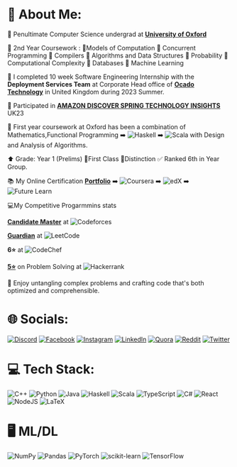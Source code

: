 # 💫 About Me:
🔭 Penultimate Computer Science undergrad at [**University of Oxford**](https://www.ox.ac.uk/) <br>

📝 2nd Year Coursework : 📘Models of Computation 📘 Concurrent Programming 📘 Compilers 📘 Algorithms and Data Structures 📘 Probability 📘 Computational Complexity 📘 Databases 📘 Machine Learning
    
👯 I completed  10 week Software Engineering Internship with the **Deployment Services Team**  at Corporate Head office of  [**Ocado Technology**](https://www.ocadogroup.com/technology/technology-pioneers/) in United Kingdom during 2023 Summer. <br> 

🔰 Participated in [**AMAZON DISCOVER SPRING TECHNOLOGY INSIGHTS**](https://www.amazon.jobs/en/business_categories/student-programs) UK23 <br> 

📕 First year coursework at Oxford has been a combination of Mathematics,Functional Programming  ➡️ ![Haskell](https://img.shields.io/badge/Haskell-5e5086?style=flat-square&logo=haskell&logoColor=white) ➡️ ![Scala](https://img.shields.io/badge/scala-%23DC322F.svg?style=flat-square&logo=scala&logoColor=white) with Design and Analysis of Algorithms.

⬆️ Grade: Year 1 (Prelims) 🎯First Class 📌Distinction ✅ Ranked 6th in Year Group. <br>

📚 My Online Certification [**Portfolio**](https://drive.google.com/file/d/1VcAaOA_cK9nX_5vAcAgHdWSwjZheUx1f/view?usp=drive_link)    ➡️    ![Coursera](https://img.shields.io/badge/Coursera-%230056D2.svg?style=for-the-badge&logo=Coursera&logoColor=white)      ➡️   ![edX](https://img.shields.io/badge/edX-%2302262B.svg?style=for-the-badge&logo=edX&logoColor=white)         ➡️          ![Future Learn](https://img.shields.io/badge/future%20learn-DE00A5?style=for-the-badge&logo=futurelearn&logoColor=white)

💻My Competitive Progarmmins stats 

[**Candidate Master**](https://codeforces.com/profile/ronnith)   at   ![Codeforces](https://img.shields.io/badge/Codeforces-445f9d?style=for-the-badge&logo=Codeforces&logoColor=white) 

[**Guardian**](https://leetcode.com/ronnith/)      at     ![LeetCode](https://img.shields.io/badge/LeetCode-000000?style=for-the-badge&logo=LeetCode&logoColor=#d16c06) 

**6⭐**         at            ![CodeChef](https://img.shields.io/badge/CodeChef-%23964B00.svg?style=for-the-badge&logo=CodeChef&logoColor=white) 

[**5⭐**](https://www.hackerrank.com/ronnith?h_r=internal-search&hr_r=1)      on Problem Solving   at      ![Hackerrank](https://img.shields.io/badge/-Hackerrank-2EC866?style=for-the-badge&logo=HackerRank&logoColor=white) 

💬 Enjoy  untangling complex problems and crafting code that's both optimized and comprehensible.<br> 

# 🌐 Socials:
[![Discord](https://img.shields.io/badge/Discord-%237289DA.svg?logo=discord&logoColor=white)](https://discord.gg/https://discord.gg/DMfQQPSR) [![Facebook](https://img.shields.io/badge/Facebook-%231877F2.svg?logo=Facebook&logoColor=white)](https://facebook.com/ronnith.nandy) [![Instagram](https://img.shields.io/badge/Instagram-%23E4405F.svg?logo=Instagram&logoColor=white)](https://instagram.com/ronnithnandy) [![LinkedIn](https://img.shields.io/badge/LinkedIn-%230077B5.svg?logo=linkedin&logoColor=white)](https://linkedin.com/in/ronnithnandy) [![Quora](https://img.shields.io/badge/Quora-%23B92B27.svg?logo=Quora&logoColor=white)](https://quora.com/profile/Ronnith-Nandy) [![Reddit](https://img.shields.io/badge/Reddit-%23FF4500.svg?logo=Reddit&logoColor=white)](https://reddit.com/user/rnindia) [![Twitter](https://img.shields.io/badge/Twitter-%231DA1F2.svg?logo=Twitter&logoColor=white)](https://twitter.com/RonnithN) 

# 💻 Tech Stack:

![C++](https://img.shields.io/badge/c++-%2300599C.svg?style=for-the-badge&logo=c%2B%2B&logoColor=white)
![Python](https://img.shields.io/badge/python-3670A0?style=for-the-badge&logo=python&logoColor=ffdd54)
![Java](https://img.shields.io/badge/java-%23ED8B00.svg?style=for-the-badge&logo=openjdk&logoColor=white)
![Haskell](https://img.shields.io/badge/Haskell-5e5086?style=for-the-badge&logo=haskell&logoColor=white)
![Scala](https://img.shields.io/badge/scala-%23DC322F.svg?style=for-the-badge&logo=scala&logoColor=white)
![TypeScript](https://img.shields.io/badge/typescript-%23007ACC.svg?style=for-the-badge&logo=typescript&logoColor=white)
![C#](https://img.shields.io/badge/c%23-%23239120.svg?style=for-the-badge&logo=c-sharp&logoColor=white)
![React](https://img.shields.io/badge/react-%2320232a.svg?style=for-the-badge&logo=react&logoColor=%2361DAFB)
![NodeJS](https://img.shields.io/badge/node.js-6DA55F?style=for-the-badge&logo=node.js&logoColor=white)
![LaTeX](https://img.shields.io/badge/latex-%23008080.svg?style=for-the-badge&logo=latex&logoColor=white)


# 🖥️ ML/DL

![NumPy](https://img.shields.io/badge/numpy-%23013243.svg?style=for-the-badge&logo=numpy&logoColor=white)
![Pandas](https://img.shields.io/badge/pandas-%23150458.svg?style=for-the-badge&logo=pandas&logoColor=white)
![PyTorch](https://img.shields.io/badge/PyTorch-%23EE4C2C.svg?style=for-the-badge&logo=PyTorch&logoColor=white)
![scikit-learn](https://img.shields.io/badge/scikit--learn-%23F7931E.svg?style=for-the-badge&logo=scikit-learn&logoColor=white)
![TensorFlow](https://img.shields.io/badge/TensorFlow-%23FF6F00.svg?style=for-the-badge&logo=TensorFlow&logoColor=white)


